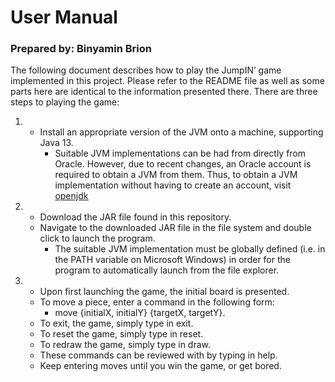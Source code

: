 # User Manual
### Prepared by: Binyamin Brion
The following document describes how to play the JumpIN’ game implemented in this project.
Please refer to the README file as well as some parts here are identical to the information presented there.
There are three steps to playing the game:

 1. 
	- Install an appropriate version of the JVM onto a machine, supporting Java 13.
		 - Suitable JVM implementations can be had from directly from Oracle. However, due to recent changes, an Oracle account is required to obtain a JVM from them. Thus, to obtain a JVM implementation without having to create an account, visit [openjdk](https://adoptopenjdk.net/)
 3.  
	- Download the JAR file found in this repository.
	-  Navigate to the downloaded JAR file in the file system and double click to launch the program.	
		- The suitable JVM implementation must be globally defined (i.e. in the PATH variable on Microsoft Windows) in order for the program to automatically launch from the file explorer.
 4. 
	-  Upon first launching the game, the initial board is presented.
	-  To move a piece, enter a command in the following form: 
		 - move {initialX, initialY} {targetX, targetY}.
	- To exit, the game, simply type in exit.
	- To reset the game, simply type in reset.
	- To redraw the game, simply type in draw.
	- These commands can be reviewed with by typing in help.
	- Keep entering moves until you win the game, or get bored.
